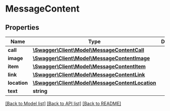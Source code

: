 # MessageContent

## Properties
Name | Type | Description | Notes
------------ | ------------- | ------------- | -------------
**call** | [**\Swagger\Client\Model\MessageContentCall**](MessageContentCall.md) |  | [optional] 
**image** | [**\Swagger\Client\Model\MessageContentImage**](MessageContentImage.md) |  | [optional] 
**item** | [**\Swagger\Client\Model\MessageContentItem**](MessageContentItem.md) |  | [optional] 
**link** | [**\Swagger\Client\Model\MessageContentLink**](MessageContentLink.md) |  | [optional] 
**location** | [**\Swagger\Client\Model\MessageContentLocation**](MessageContentLocation.md) |  | [optional] 
**text** | **string** |  | [optional] 

[[Back to Model list]](../../README.md#documentation-for-models) [[Back to API list]](../../README.md#documentation-for-api-endpoints) [[Back to README]](../../README.md)

